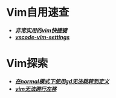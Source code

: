 # Vim自用速查
* ***[非常实用的vim快捷键](./非常实用的vim快捷键/quick-search.md)***
* ***[vscode-vim-settings](./vim配置/vscode-vim-settings.md)***
# Vim探索
* ***[在normal模式下使用gd无法跳转到定义](./在normal模式下使用gd无法跳转到定义/在normal模式下使用gd无法跳转到定义.md)***
* ***[vim无法跨行左移](./vim无法跨行左移/无法跨行左移问题.md)***